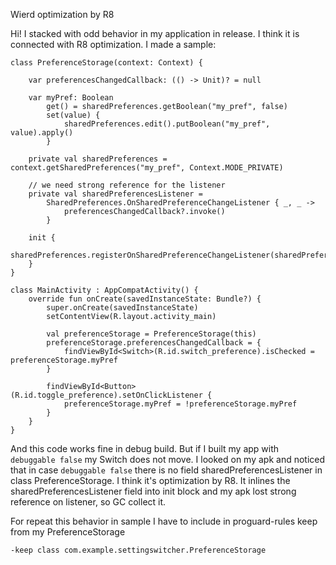 Wierd optimization by R8

Hi! 
I stacked with odd behavior in my application in release. I think it is connected with R8 optimization.
I made a sample: 

```
class PreferenceStorage(context: Context) {

    var preferencesChangedCallback: (() -> Unit)? = null

    var myPref: Boolean
        get() = sharedPreferences.getBoolean("my_pref", false)
        set(value) {
            sharedPreferences.edit().putBoolean("my_pref", value).apply()
        }

    private val sharedPreferences = context.getSharedPreferences("my_pref", Context.MODE_PRIVATE)

    // we need strong reference for the listener
    private val sharedPreferencesListener =
        SharedPreferences.OnSharedPreferenceChangeListener { _, _ ->
            preferencesChangedCallback?.invoke()
        }

    init {
        sharedPreferences.registerOnSharedPreferenceChangeListener(sharedPreferencesListener)
    }
}

class MainActivity : AppCompatActivity() {
    override fun onCreate(savedInstanceState: Bundle?) {
        super.onCreate(savedInstanceState)
        setContentView(R.layout.activity_main)

        val preferenceStorage = PreferenceStorage(this)
        preferenceStorage.preferencesChangedCallback = {
            findViewById<Switch>(R.id.switch_preference).isChecked = preferenceStorage.myPref
        }

        findViewById<Button>(R.id.toggle_preference).setOnClickListener {
            preferenceStorage.myPref = !preferenceStorage.myPref
        }
    }
}
```

And this code works fine in debug build. But if I built my app with `debuggable false` my Switch does not move.
I looked on my apk and noticed that in case `debuggable false` there is no field sharedPreferencesListener in class PreferenceStorage.
I think it's optimization by R8. It inlines the sharedPreferencesListener field into init block and my apk lost strong reference on listener, so GC collect it.

For repeat this behavior in sample I have to include in proguard-rules keep from my PreferenceStorage
```
-keep class com.example.settingswitcher.PreferenceStorage
```

